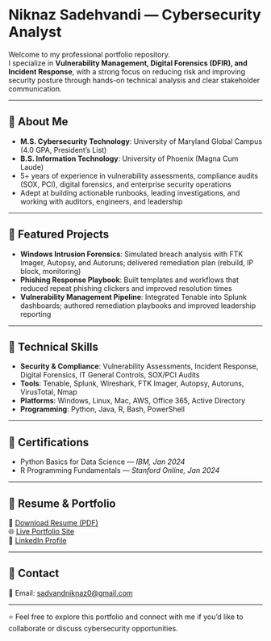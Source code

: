 # Niknaz Sadehvandi — Cybersecurity Analyst

Welcome to my professional portfolio repository.  
I specialize in **Vulnerability Management, Digital Forensics (DFIR), and Incident Response**, with a strong focus on reducing risk and improving security posture through hands-on technical analysis and clear stakeholder communication.

---

## 🔹 About Me
- **M.S. Cybersecurity Technology**: University of Maryland Global Campus (4.0 GPA, President’s List)  
- **B.S. Information Technology**: University of Phoenix (Magna Cum Laude)  
- 5+ years of experience in vulnerability assessments, compliance audits (SOX, PCI), digital forensics, and enterprise security operations  
- Adept at building actionable runbooks, leading investigations, and working with auditors, engineers, and leadership  


---

## 🔹 Featured Projects
- **Windows Intrusion Forensics**: Simulated breach analysis with FTK Imager, Autopsy, and Autoruns; delivered remediation plan (rebuild, IP block, monitoring)  
- **Phishing Response Playbook**: Built templates and workflows that reduced repeat phishing clickers and improved resolution times  
- **Vulnerability Management Pipeline**: Integrated Tenable into Splunk dashboards; authored remediation playbooks and improved leadership reporting  

---

## 🔹 Technical Skills
- **Security & Compliance**: Vulnerability Assessments, Incident Response, Digital Forensics, IT General Controls, SOX/PCI Audits  
- **Tools**: Tenable, Splunk, Wireshark, FTK Imager, Autopsy, Autoruns, VirusTotal, Nmap  
- **Platforms**: Windows, Linux, Mac, AWS, Office 365, Active Directory  
- **Programming**: Python, Java, R, Bash, PowerShell  

---

## 🔹 Certifications
- Python Basics for Data Science — *IBM, Jan 2024*  
- R Programming Fundamentals — *Stanford Online, Jan 2024*  

---

## 🔹 Resume & Portfolio
📄 [Download Resume (PDF)](Niknaz_Sadehvandi_Resume.pdf)  
🌐 [Live Portfolio Site](https://niknaz-65.github.io/niknaz-portfolio/)  
🔗 [LinkedIn Profile](https://www.linkedin.com/in/niknaz-sadehvandi-a34179325)  

---

## 🔹 Contact
📧 Email: [sadvandniknaz0@gmail.com](mailto:sadvandniknaz0@gmail.com)  

---
⭐ Feel free to explore this portfolio and connect with me if you’d like to collaborate or discuss cybersecurity opportunities.  

